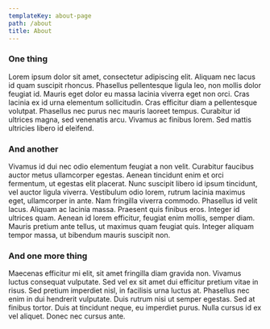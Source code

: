 ```yaml
---
templateKey: about-page
path: /about
title: About
---
```


### One thing
Lorem ipsum dolor sit amet, consectetur adipiscing elit. Aliquam nec lacus id quam suscipit rhoncus. Phasellus pellentesque ligula leo, non mollis dolor feugiat id. Mauris eget dolor eu massa lacinia viverra eget non orci. Cras lacinia ex id urna elementum sollicitudin. Cras efficitur diam a pellentesque volutpat. Phasellus nec purus nec mauris laoreet tempus. Curabitur id ultrices magna, sed venenatis arcu. Vivamus ac finibus lorem. Sed mattis ultricies libero id eleifend.

### And another 
Vivamus id dui nec odio elementum feugiat a non velit. Curabitur faucibus auctor metus ullamcorper egestas. Aenean tincidunt enim et orci fermentum, ut egestas elit placerat. Nunc suscipit libero id ipsum tincidunt, vel auctor ligula viverra. Vestibulum odio lorem, rutrum lacinia maximus eget, ullamcorper in ante. Nam fringilla viverra commodo. Phasellus id velit lacus. Aliquam ac lacinia massa. Praesent quis finibus eros. Integer id ultrices quam. Aenean id lorem efficitur, feugiat enim mollis, semper diam. Mauris pretium ante tellus, ut maximus quam feugiat quis. Integer aliquam tempor massa, ut bibendum mauris suscipit non.

### And one more thing
Maecenas efficitur mi elit, sit amet fringilla diam gravida non. Vivamus luctus consequat vulputate. Sed vel ex sit amet dui efficitur pretium vitae in risus. Sed pretium imperdiet nisl, in facilisis urna luctus at. Phasellus nec enim in dui hendrerit vulputate. Duis rutrum nisi ut semper egestas. Sed at finibus tortor. Duis at tincidunt neque, eu imperdiet purus. Nulla cursus id ex vel aliquet. Donec nec cursus ante.

